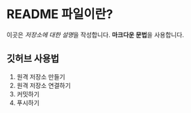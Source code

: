 # README 파일이란?
이곳은 *저장소에 대한 설명*을 작성합니다.
**마크다운 문법**을 사용합니다.

## 깃허브 사용법

1. 원격 저장소 만들기
2. 원격 저장소 연결하기
3. 커밋하기
4. 푸시하기
